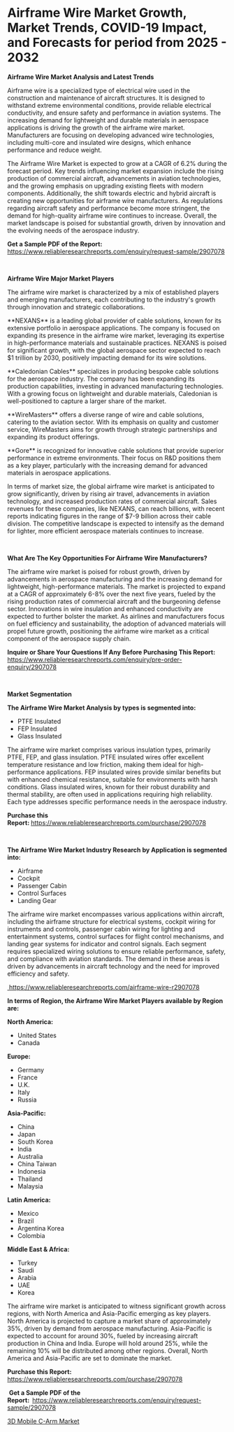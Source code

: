 <p><h1>Airframe Wire Market Growth, Market Trends, COVID-19 Impact, and Forecasts for period from 2025 - 2032</h1></p><p><strong>Airframe Wire Market Analysis and Latest Trends</strong></p>
<p><p>Airframe wire is a specialized type of electrical wire used in the construction and maintenance of aircraft structures. It is designed to withstand extreme environmental conditions, provide reliable electrical conductivity, and ensure safety and performance in aviation systems. The increasing demand for lightweight and durable materials in aerospace applications is driving the growth of the airframe wire market. Manufacturers are focusing on developing advanced wire technologies, including multi-core and insulated wire designs, which enhance performance and reduce weight.</p><p>The Airframe Wire Market is expected to grow at a CAGR of 6.2% during the forecast period. Key trends influencing market expansion include the rising production of commercial aircraft, advancements in aviation technologies, and the growing emphasis on upgrading existing fleets with modern components. Additionally, the shift towards electric and hybrid aircraft is creating new opportunities for airframe wire manufacturers. As regulations regarding aircraft safety and performance become more stringent, the demand for high-quality airframe wire continues to increase. Overall, the market landscape is poised for substantial growth, driven by innovation and the evolving needs of the aerospace industry.</p></p>
<p><strong>Get a Sample PDF of the Report:&nbsp;</strong> <a href="https://www.reliableresearchreports.com/enquiry/request-sample/2907078?utm_campaign=3110&utm_medium=2&utm_source=Github&utm_content=ia&utm_term=12032025&utm_id=airframe-wire">https://www.reliableresearchreports.com/enquiry/request-sample/2907078</a></p>
<p>&nbsp;</p>
<p><strong>Airframe Wire Major Market Players</strong></p>
<p><p>The airframe wire market is characterized by a mix of established players and emerging manufacturers, each contributing to the industry's growth through innovation and strategic collaborations. </p><p>**NEXANS** is a leading global provider of cable solutions, known for its extensive portfolio in aerospace applications. The company is focused on expanding its presence in the airframe wire market, leveraging its expertise in high-performance materials and sustainable practices. NEXANS is poised for significant growth, with the global aerospace sector expected to reach $1 trillion by 2030, positively impacting demand for its wire solutions.</p><p>**Caledonian Cables** specializes in producing bespoke cable solutions for the aerospace industry. The company has been expanding its production capabilities, investing in advanced manufacturing technologies. With a growing focus on lightweight and durable materials, Caledonian is well-positioned to capture a larger share of the market.</p><p>**WireMasters** offers a diverse range of wire and cable solutions, catering to the aviation sector. With its emphasis on quality and customer service, WireMasters aims for growth through strategic partnerships and expanding its product offerings.</p><p>**Gore** is recognized for innovative cable solutions that provide superior performance in extreme environments. Their focus on R&D positions them as a key player, particularly with the increasing demand for advanced materials in aerospace applications.</p><p>In terms of market size, the global airframe wire market is anticipated to grow significantly, driven by rising air travel, advancements in aviation technology, and increased production rates of commercial aircraft. Sales revenues for these companies, like NEXANS, can reach billions, with recent reports indicating figures in the range of $7-9 billion across their cable division. The competitive landscape is expected to intensify as the demand for lighter, more efficient aerospace materials continues to increase.</p></p>
<p>&nbsp;</p>
<p><strong>What Are The Key Opportunities For Airframe Wire Manufacturers?</strong></p>
<p><p>The airframe wire market is poised for robust growth, driven by advancements in aerospace manufacturing and the increasing demand for lightweight, high-performance materials. The market is projected to expand at a CAGR of approximately 6-8% over the next five years, fueled by the rising production rates of commercial aircraft and the burgeoning defense sector. Innovations in wire insulation and enhanced conductivity are expected to further bolster the market. As airlines and manufacturers focus on fuel efficiency and sustainability, the adoption of advanced materials will propel future growth, positioning the airframe wire market as a critical component of the aerospace supply chain.</p></p>
<p><strong>Inquire or Share Your Questions If Any Before Purchasing This Report:</strong> <a href="https://www.reliableresearchreports.com/enquiry/pre-order-enquiry/2907078?utm_campaign=3110&utm_medium=2&utm_source=Github&utm_content=ia&utm_term=12032025&utm_id=airframe-wire">https://www.reliableresearchreports.com/enquiry/pre-order-enquiry/2907078</a></p>
<p>&nbsp;</p>
<p><strong>Market Segmentation</strong></p>
<p><strong>The Airframe Wire Market Analysis by types is segmented into:</strong></p>
<p><ul><li>PTFE Insulated</li><li>FEP Insulated</li><li>Glass Insulated</li></ul></p>
<p><p>The airframe wire market comprises various insulation types, primarily PTFE, FEP, and glass insulation. PTFE insulated wires offer excellent temperature resistance and low friction, making them ideal for high-performance applications. FEP insulated wires provide similar benefits but with enhanced chemical resistance, suitable for environments with harsh conditions. Glass insulated wires, known for their robust durability and thermal stability, are often used in applications requiring high reliability. Each type addresses specific performance needs in the aerospace industry.</p></p>
<p><strong>Purchase this Report:&nbsp;</strong><a href="https://www.reliableresearchreports.com/purchase/2907078?utm_campaign=3110&utm_medium=2&utm_source=Github&utm_content=ia&utm_term=12032025&utm_id=airframe-wire">https://www.reliableresearchreports.com/purchase/2907078</a></p>
<p>&nbsp;</p>
<p><strong>The Airframe Wire Market Industry Research by Application is segmented into:</strong></p>
<p><ul><li>Airframe</li><li>Cockpit</li><li>Passenger Cabin</li><li>Control Surfaces</li><li>Landing Gear</li></ul></p>
<p><p>The airframe wire market encompasses various applications within aircraft, including the airframe structure for electrical systems, cockpit wiring for instruments and controls, passenger cabin wiring for lighting and entertainment systems, control surfaces for flight control mechanisms, and landing gear systems for indicator and control signals. Each segment requires specialized wiring solutions to ensure reliable performance, safety, and compliance with aviation standards. The demand in these areas is driven by advancements in aircraft technology and the need for improved efficiency and safety.</p></p>
<p><a href="https://www.reliableresearchreports.com/airframe-wire-r2907078?utm_campaign=3110&utm_medium=2&utm_source=Github&utm_content=ia&utm_term=12032025&utm_id=airframe-wire">&nbsp;https://www.reliableresearchreports.com/airframe-wire-r2907078</a></p>
<p><strong>In terms of Region, the Airframe Wire Market Players available by Region are:</strong></p>
<p>
    <p> <strong> North America: </strong>
        <ul>
            <li>United States</li>
            <li>Canada</li>
        </ul>
        </p> 
    <p> <strong> Europe: </strong>
        <ul>
            <li>Germany</li>
            <li>France</li>
            <li>U.K.</li>
            <li>Italy</li>
            <li>Russia</li>
        </ul>
        </p> 
    <p> <strong> Asia-Pacific: </strong>
        <ul>
            <li>China</li>
            <li>Japan</li>
            <li>South Korea</li>
            <li>India</li>
            <li>Australia</li>
            <li>China Taiwan</li>
            <li>Indonesia</li>
            <li>Thailand</li>
            <li>Malaysia</li>
        </ul>
        </p> 
    <p> <strong> Latin America: </strong>
        <ul>
            <li>Mexico</li>
            <li>Brazil</li>
            <li>Argentina Korea</li>
            <li>Colombia</li>
        </ul>
        </p> 
    <p> <strong> Middle East & Africa: </strong>
        <ul>
            <li>Turkey</li>
            <li>Saudi</li>
            <li>Arabia</li>
            <li>UAE</li>
            <li>Korea</li>
        </ul>
    </p>
    </p>
<p><p>The airframe wire market is anticipated to witness significant growth across regions, with North America and Asia-Pacific emerging as key players. North America is projected to capture a market share of approximately 35%, driven by demand from aerospace manufacturing. Asia-Pacific is expected to account for around 30%, fueled by increasing aircraft production in China and India. Europe will hold around 25%, while the remaining 10% will be distributed among other regions. Overall, North America and Asia-Pacific are set to dominate the market.</p></p>
<p><strong>Purchase this Report: </strong><a href="https://www.reliableresearchreports.com/purchase/2907078?utm_campaign=3110&utm_medium=2&utm_source=Github&utm_content=ia&utm_term=12032025&utm_id=airframe-wire">https://www.reliableresearchreports.com/purchase/2907078</a></p>
<p>&nbsp;<strong>Get a Sample PDF of the Report:&nbsp;&nbsp;</strong><a href="https://www.reliableresearchreports.com/enquiry/request-sample/2907078?utm_campaign=3110&utm_medium=2&utm_source=Github&utm_content=ia&utm_term=12032025&utm_id=airframe-wire">https://www.reliableresearchreports.com/enquiry/request-sample/2907078</a></p>
<p><strong></strong></p>
<p><p><a href="https://github.com/sadimsamid/Market-Research-Report-List-1/blob/main/3d-mobile-c-arm-market.md?utm_campaign=3110&utm_medium=2&utm_source=Github&utm_content=ia&utm_term=12032025&utm_id=airframe-wire">3D Mobile C-Arm Market</a></p></p>